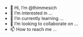 - 👋 Hi, I’m @thimmesich
- 👀 I’m interested in ...
- 🌱 I’m currently learning ...
- 💞️ I’m looking to collaborate on ...
- 📫 How to reach me ...

<!---
thimmesich/thimmesich is a ✨ special ✨ repository because its `README.md` (this file) appears on your GitHub profile.
You can click the Preview link to take a look at your changes.
--->
